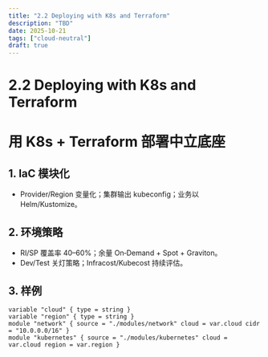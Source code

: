 ```yaml
---
title: "2.2 Deploying with K8s and Terraform"
description: "TBD"
date: 2025-10-21
tags: ["cloud-neutral"]
draft: true
---
```


# 2.2 Deploying with K8s and Terraform

# 用 K8s + Terraform 部署中立底座

## 1. IaC 模块化
- Provider/Region 变量化；集群输出 kubeconfig；业务以 Helm/Kustomize。

## 2. 环境策略
- RI/SP 覆盖率 40–60%；余量 On‑Demand + Spot + Graviton。
- Dev/Test 关灯策略；Infracost/Kubecost 持续评估。

## 3. 样例
```hcl
variable "cloud" { type = string }
variable "region" { type = string }
module "network" { source = "./modules/network" cloud = var.cloud cidr = "10.0.0.0/16" }
module "kubernetes" { source = "./modules/kubernetes" cloud = var.cloud region = var.region }
```
